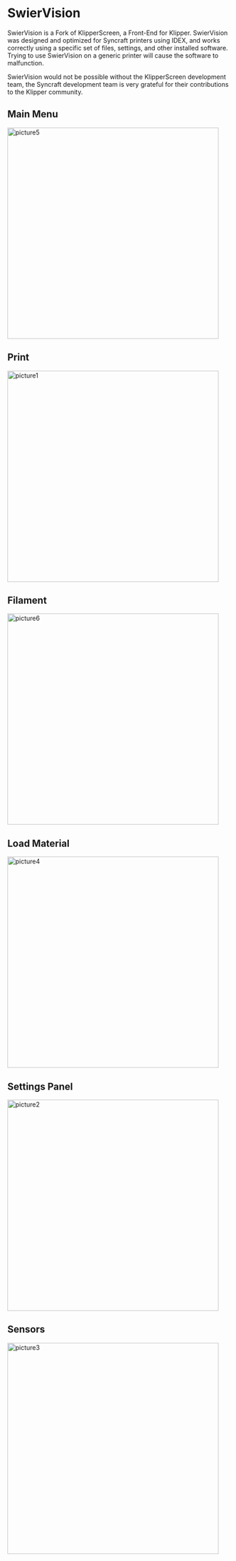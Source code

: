 # SwierVision
SwierVision is a Fork of KlipperScreen, a Front-End for Klipper.
SwierVision was designed and optimized for Syncraft printers using IDEX, and works correctly using a specific set of files, settings, and other installed software.
Trying to use SwierVision on a generic printer will cause the software to malfunction.

SwierVision would not be possible without the KlipperScreen development team, the Syncraft development team is very grateful for their contributions to the Klipper community.

## Main Menu
<img width="475" alt="picture5" src="https://github.com/SYNCRAFT-GITHUB/SwierVision/assets/110249038/9df89ce3-2114-479f-8fac-2b55ff765ab1">

## Print
<img width="475" alt="picture1" src="https://github.com/SYNCRAFT-GITHUB/SwierVision/assets/110249038/1eac8728-2b60-4757-9cd0-8640c2ac6f35">

## Filament
<img width="475" alt="picture6" src="https://github.com/SYNCRAFT-GITHUB/SwierVision/assets/110249038/23ac560a-222a-4f30-b973-70d7740c0499">

## Load Material
<img width="475" alt="picture4" src="https://github.com/SYNCRAFT-GITHUB/SwierVision/assets/110249038/de91a6c3-3b9d-4ffa-afed-7b31687757cb">

## Settings Panel
<img width="475" alt="picture2" src="https://github.com/SYNCRAFT-GITHUB/SwierVision/assets/110249038/02bf70eb-ed26-4f1a-9249-117c3f99c062">

## Sensors
<img width="475" alt="picture3" src="https://github.com/SYNCRAFT-GITHUB/SwierVision/assets/110249038/bbc36def-04a4-4401-94a7-4128b2aebd08">
